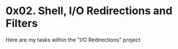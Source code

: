 # 0x02. Shell, I/O Redirections and Filters

Here are my tasks within the "I/O Redirections" project